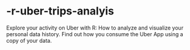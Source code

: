 # -r-uber-trips-analyis
Explore your activity on Uber with R: How to analyze and visualize your personal data history. Find out how you consume the Uber App using a copy of your data.
